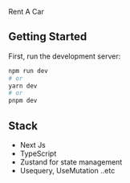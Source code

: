 Rent A Car

## Getting Started

First, run the development server:

```bash
npm run dev
# or
yarn dev
# or
pnpm dev
```

## Stack
- Next Js
- TypeScript
- Zustand for state management
- Usequery, UseMutation ..etc
